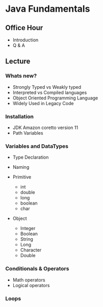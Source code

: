 # Java Fundamentals

## Office Hour

- Introduction
- Q & A

## Lecture 

### Whats new?

- Strongly Typed vs Weakly typed
- Interpreted vs Compiled languages
- Object Oriented Programming Language
- Widely Used in Legacy Code


### Installation

- JDK Amazon coretto version 11
- Path Variables

### Variables and DataTypes

- Type Declaration
- Naming
- Primitive
    - int
    - double
    - long
    - boolean
    - char

- Object
     - Integer
     - Boolean
     - String
     - Long
     - Character
     - Double 

### Conditionals & Operators
- Math operators
- Logical operators


### Loops


